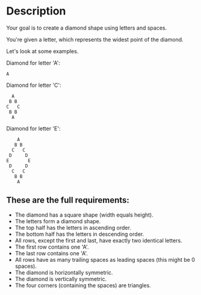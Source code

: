 # Description

Your goal is to create a diamond shape using letters and spaces.

You're given a letter, which represents the widest point of the diamond.

Let's look at some examples.

Diamond for letter 'A':

```text
A
```

Diamond for letter 'C':

```text
  A  
 B B 
C   C
 B B 
  A  
```

Diamond for letter 'E':

```text
    A    
   B B   
  C   C  
 D     D 
E       E
 D     D 
  C   C  
   B B   
    A    
```

## These are the full requirements:

- The diamond has a square shape (width equals height).
- The letters form a diamond shape.
- The top half has the letters in ascending order.
- The bottom half has the letters in descending order.
- All rows, except the first and last, have exactly two identical letters.
- The first row contains one 'A'.
- The last row contains one 'A'.
- All rows have as many trailing spaces as leading spaces (this might be 0 spaces).
- The diamond is horizontally symmetric.
- The diamond is vertically symmetric.
- The four corners (containing the spaces) are triangles.
